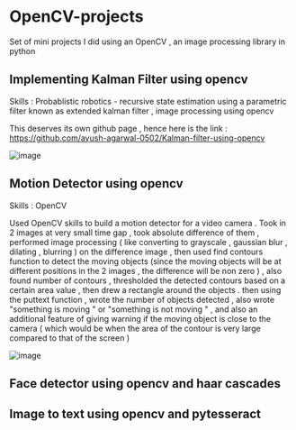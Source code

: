 # OpenCV-projects
Set of mini projects I did using an OpenCV , an image processing library in python

## Implementing Kalman Filter using opencv 
Skills : Probablistic robotics - recursive state estimation using a parametric filter known as extended kalman filter , image processing using opencv 

This deserves its own github page , hence here is the link : https://github.com/ayush-agarwal-0502/Kalman-filter-using-opencv

![image](https://user-images.githubusercontent.com/86561124/138936084-40a43619-69d0-4138-b186-f9c00936bd4b.png)

## Motion Detector using opencv 

Skills : OpenCV

Used OpenCV skills to build a motion detector for a video camera . Took in 2 images at very small time gap , took absolute difference of them , performed image processing ( like converting to grayscale , gaussian blur , dilating , blurring ) on the difference image , then used find contours function to detect the moving objects (since the moving objects will be at different positions in the 2 images , the difference will be non zero ) , also found number of contours , thresholded the detected contours based on a certain area value , then drew a rectangle around the objects . then using the puttext function , wrote the number of objects detected , also wrote "something is moving " or "something is not moving " , and also an additional feature of giving warning if the moving object is close to the camera ( which would be when the area of the contour is very large compared to that of the screen )

![image](https://user-images.githubusercontent.com/86561124/139123682-2cc6692a-dd6c-4473-b42b-a153a67efa2d.png)


## Face detector using opencv and haar cascades 
## Image to text using opencv and pytesseract 
